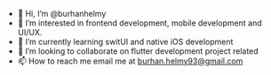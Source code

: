 - 👋 Hi, I’m @burhanhelmy
- 👀 I’m interested in frontend development, mobile development and UI/UX.
- 🌱 I’m currently learning switUI and native iOS development
- 💞️ I’m looking to collaborate on flutter development project related
- 📫 How to reach me email me at burhan.helmy93@gmail.com

<!---
burhanhelmy/burhanhelmy is a ✨ special ✨ repository because its `README.md` (this file) appears on your GitHub profile.
You can click the Preview link to take a look at your changes.
--->
